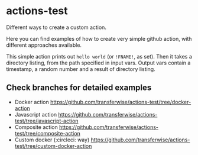 # actions-test
Different ways to create a custom action.

Here you can find examples of how to create very simple github action, with different approaches available.

This simple action prints out `hello world` (or `!FNAME!`, as set).
Then it takes a directory listing, from the path specified in input vars.
Output vars contain a timestamp, a random number and a result of directory listing.

## Check branches for detailed examples
- Docker action https://github.com/transferwise/actions-test/tree/docker-action
- Javascript action https://github.com/transferwise/actions-test/tree/javascript-action
- Composite action https://github.com/transferwise/actions-test/tree/composite-action
- Custom docker (:circleci: way) https://github.com/transferwise/actions-test/tree/custom-docker-action